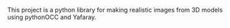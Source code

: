 This project is a python library for making realistic images from 3D models using pythonOCC and Yafaray.